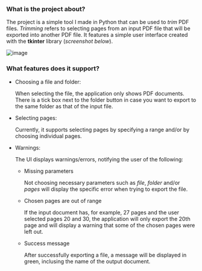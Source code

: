 ### What is the project about?

The project is a simple tool I made in Python that can be used to *trim* PDF files. *Trimming* refers to selecting pages from an input PDF file that will be 
exported into another PDF file. It features a simple user interface created with the **tkinter** library (*screenshot below*).

![image](https://user-images.githubusercontent.com/105374710/185097407-07efb3ac-eb44-470a-9c7d-2b81bf0d6177.png)

### What features does it support?

* Choosing a file and folder:

  When selecting the file, the application only shows PDF documents. There is a tick box next to the folder button
  in case you want to export to the same folder as that of the input file.

* Selecting pages:

  Currently, it supports selecting pages by specifying a range and/or by choosing individual pages.
  
* Warnings:

  The UI displays warnings/errors, notifying the user of the following:
  
  - Missing parameters
 
      Not choosing necessary parameters such as *file*, *folder* and/or *pages* will display the specific error when trying to export the file.
 
  - Chosen pages are out of range

      If the input document has, for example, 27 pages and the user selected pages 20 and 30, the application will only export the 20th page and will
      display a warning that some of the chosen pages were left out.
    
  - Success message

    After successfully exporting a file, a message will be displayed in green, inclusing the name of the output document. 

